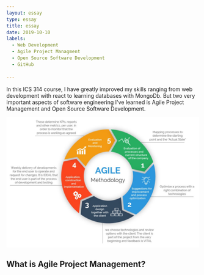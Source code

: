```yaml
---
layout: essay
type: essay
title: essay
date: 2019-10-10
labels:
  - Web Development
  - Agile Project Managment
  - Open Source Software Development 
  - GitHub
 
---
```


In this ICS 314 course, I have greatly improved my skills ranging from web development with react to learning databases with MongoDb. But two very important aspects of software engineering I've learned is Agile Project Management and Open Source Software Development.

<img class="ui huge centered image" src="../images/agile-project-management.jpg">

## **What is Agile Project Management?**

